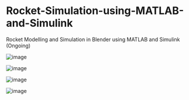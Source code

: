 # Rocket-Simulation-using-MATLAB-and-Simulink
Rocket Modelling and  Simulation in Blender using MATLAB and Simulink (Ongoing)

![image](https://user-images.githubusercontent.com/71886103/199480308-ee593420-5375-4923-81df-0fee69f17ce5.png)

![image](https://user-images.githubusercontent.com/71886103/199480888-39551423-f0a0-4405-8933-8d6cee775ba8.png)

![image](https://user-images.githubusercontent.com/71886103/199480558-1e55ca83-9bbd-4774-b64a-d225745d3fc7.png)

![image](https://user-images.githubusercontent.com/71886103/199480740-22a7a5ad-eaf6-46d9-811c-87820dc4b4d3.png)
